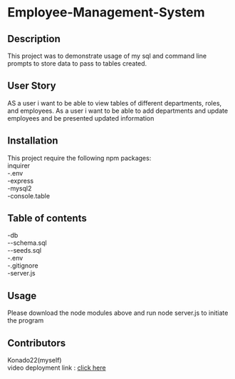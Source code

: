 # Employee-Management-System
## Description
This project was to demonstrate usage of my sql and command line prompts to store data to pass to tables created. 
## User Story
AS a user i want to be able to view tables of different departments, roles, and employees. As a user i want to be able to add departments and update employees and be presented updated information
## Installation 
This project require the following npm packages: \
inquirer \
-.env \
-express \
-mysql2 \
-console.table 
## Table of contents
-db \
--schema.sql \
--seeds.sql \
-.env \
-.gitignore \
-server.js 
## Usage 
Please download the node modules above and run node server.js to initiate the program

## Contributors 
Konado22(myself) \
video deployment link : <a href="https://watch.screencastify.com/v/2P3wJ7dEwXLREbDvwiZq" target="_blank"> click here</a>